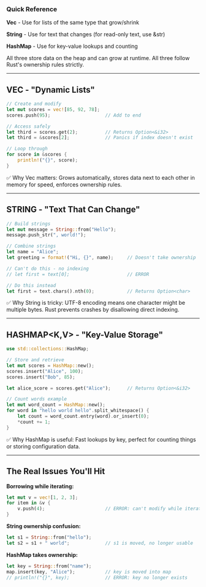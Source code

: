 ### Quick Reference

**Vec** - Use for lists of the same type that grow/shrink

**String** - Use for text that changes (for read-only text, use &str)  

**HashMap** - Use for key-value lookups and counting

All three store data on the heap and can grow at runtime. All three follow Rust's ownership rules strictly.

---

## VEC<T> - "Dynamic Lists"

```rust
// Create and modify
let mut scores = vec![85, 92, 78];
scores.push(95);                    // Add to end

// Access safely
let third = scores.get(2);          // Returns Option<&i32>
let third = &scores[2];             // Panics if index doesn't exist

// Loop through
for score in &scores {
    println!("{}", score);
}
```

✅ Why Vec matters: Grows automatically, stores data next to each other in memory for speed, enforces ownership rules.

---

## STRING - "Text That Can Change"

```rust
// Build strings
let mut message = String::from("Hello");
message.push_str(", world!");

// Combine strings
let name = "Alice";
let greeting = format!("Hi, {}", name);     // Doesn't take ownership

// Can't do this - no indexing
// let first = text[0];                     // ERROR

// Do this instead
let first = text.chars().nth(0);            // Returns Option<char>
```

✅ Why String is tricky: UTF-8 encoding means one character might be multiple bytes. Rust prevents crashes by disallowing direct indexing.

---

## HASHMAP<K,V> - "Key-Value Storage"

```rust
use std::collections::HashMap;

// Store and retrieve
let mut scores = HashMap::new();
scores.insert("Alice", 100);
scores.insert("Bob", 85);

let alice_score = scores.get("Alice");      // Returns Option<&i32>

// Count words example
let mut word_count = HashMap::new();
for word in "hello world hello".split_whitespace() {
    let count = word_count.entry(word).or_insert(0);
    *count += 1;
}
```

✅ Why HashMap is useful: Fast lookups by key, perfect for counting things or storing configuration data.

---

## The Real Issues You'll Hit

**Borrowing while iterating:**
```rust
let mut v = vec![1, 2, 3];
for item in &v {
    v.push(4);                      // ERROR: can't modify while iterating
}
```

**String ownership confusion:**
```rust
let s1 = String::from("hello");
let s2 = s1 + " world";             // s1 is moved, no longer usable
```

**HashMap takes ownership:**
```rust
let key = String::from("name");
map.insert(key, "Alice");           // key is moved into map
// println!("{}", key);             // ERROR: key no longer exists
```
